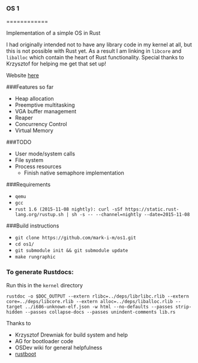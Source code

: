 ### OS 1 ###
============

Implementation of a simple OS in Rust

I had originally intended not to have any library code in my kernel at all, but this is not possible with Rust yet. As a result I am linking in `libcore` and `liballoc` which contain the heart of Rust functionality. Special thanks to Krzysztof for helping me get that set up!

Website [here](https://mark-i-m.github.com/os1)

###Features so far
* Heap allocation
* Preemptive multitasking
* VGA buffer management
* Reaper
* Concurrency Control
* Virtual Memory

###TODO
* User mode/system calls
* File system
* Process resources
    - Finish native semaphore implementation

###Requirements

* ```qemu```
* ```gcc```
* ```rust 1.6 (2015-11-08 nightly): curl -sSf https://static.rust-lang.org/rustup.sh | sh -s -- --channel=nightly --date=2015-11-08```

###Build instructions

* ```git clone https://github.com/mark-i-m/os1.git```
* ```cd os1/```
* ```git submodule init && git submodule update```
* ```make rungraphic```

### To generate Rustdocs:

Run this in the `kernel` directory
```
rustdoc -o $DOC_OUTPUT --extern rlibc=../deps/librlibc.rlib --extern core=../deps/libcore.rlib --extern alloc=../deps/liballoc.rlib --target ../i686-unknown-elf.json -w html --no-defaults --passes strip-hidden --passes collapse-docs --passes unindent-comments lib.rs
```

Thanks to
- Krzysztof Drewniak for build system and help
- AG for bootloader code
- OSDev wiki for general helpfulness
- [rustboot](http://github.com/charliesome/rustboot)
